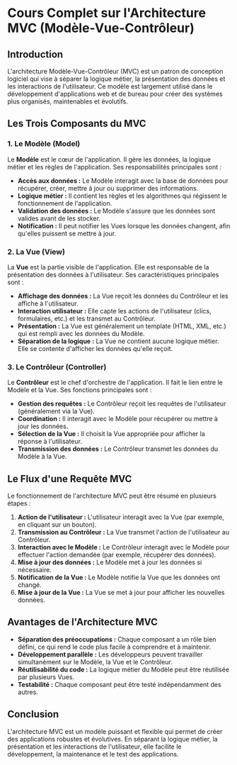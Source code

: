 # Cours Complet sur l'Architecture MVC (Modèle-Vue-Contrôleur)

## Introduction

L'architecture Modèle-Vue-Contrôleur (MVC) est un patron de conception logiciel qui vise à séparer la logique métier, la présentation des données et les interactions de l'utilisateur. Ce modèle est largement utilisé dans le développement d'applications web et de bureau pour créer des systèmes plus organisés, maintenables et évolutifs.

## Les Trois Composants du MVC

### 1. Le Modèle (Model)

Le **Modèle** est le cœur de l'application. Il gère les données, la logique métier et les règles de l'application. Ses responsabilités principales sont :

- **Accès aux données :** Le Modèle interagit avec la base de données pour récupérer, créer, mettre à jour ou supprimer des informations.
- **Logique métier :** Il contient les règles et les algorithmes qui régissent le fonctionnement de l'application.
- **Validation des données :** Le Modèle s'assure que les données sont valides avant de les stocker.
- **Notification :** Il peut notifier les Vues lorsque les données changent, afin qu'elles puissent se mettre à jour.

### 2. La Vue (View)

La **Vue** est la partie visible de l'application. Elle est responsable de la présentation des données à l'utilisateur. Ses caractéristiques principales sont :

- **Affichage des données :** La Vue reçoit les données du Contrôleur et les affiche à l'utilisateur.
- **Interaction utilisateur :** Elle capte les actions de l'utilisateur (clics, formulaires, etc.) et les transmet au Contrôleur.
- **Présentation :** La Vue est généralement un template (HTML, XML, etc.) qui est rempli avec les données du Modèle.
- **Séparation de la logique :** La Vue ne contient aucune logique métier. Elle se contente d'afficher les données qu'elle reçoit.

### 3. Le Contrôleur (Controller)

Le **Contrôleur** est le chef d'orchestre de l'application. Il fait le lien entre le Modèle et la Vue. Ses fonctions principales sont :

- **Gestion des requêtes :** Le Contrôleur reçoit les requêtes de l'utilisateur (généralement via la Vue).
- **Coordination :** Il interagit avec le Modèle pour récupérer ou mettre à jour les données.
- **Sélection de la Vue :** Il choisit la Vue appropriée pour afficher la réponse à l'utilisateur.
- **Transmission des données :** Le Contrôleur transmet les données du Modèle à la Vue.

## Le Flux d'une Requête MVC

Le fonctionnement de l'architecture MVC peut être résumé en plusieurs étapes :

1.  **Action de l'utilisateur :** L'utilisateur interagit avec la Vue (par exemple, en cliquant sur un bouton).
2.  **Transmission au Contrôleur :** La Vue transmet l'action de l'utilisateur au Contrôleur.
3.  **Interaction avec le Modèle :** Le Contrôleur interagit avec le Modèle pour effectuer l'action demandée (par exemple, récupérer des données).
4.  **Mise à jour des données :** Le Modèle met à jour les données si nécessaire.
5.  **Notification de la Vue :** Le Modèle notifie la Vue que les données ont changé.
6.  **Mise à jour de la Vue :** La Vue se met à jour pour afficher les nouvelles données.

## Avantages de l'Architecture MVC

- **Séparation des préoccupations :** Chaque composant a un rôle bien défini, ce qui rend le code plus facile à comprendre et à maintenir.
- **Développement parallèle :** Les développeurs peuvent travailler simultanément sur le Modèle, la Vue et le Contrôleur.
- **Réutilisabilité du code :** La logique métier du Modèle peut être réutilisée par plusieurs Vues.
- **Testabilité :** Chaque composant peut être testé indépendamment des autres.

## Conclusion

L'architecture MVC est un modèle puissant et flexible qui permet de créer des applications robustes et évolutives. En séparant la logique métier, la présentation et les interactions de l'utilisateur, elle facilite le développement, la maintenance et le test des applications.
